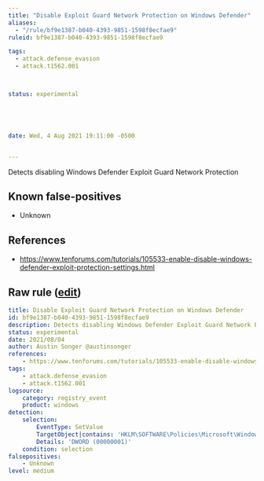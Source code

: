 ```yaml
---
title: "Disable Exploit Guard Network Protection on Windows Defender"
aliases:
  - "/rule/bf9e1387-b040-4393-9851-1598f8ecfae9"
ruleid: bf9e1387-b040-4393-9851-1598f8ecfae9

tags:
  - attack.defense_evasion
  - attack.t1562.001



status: experimental





date: Wed, 4 Aug 2021 19:11:00 -0500


---
```


Detects disabling Windows Defender Exploit Guard Network Protection

<!--more-->


## Known false-positives

* Unknown



## References

* https://www.tenforums.com/tutorials/105533-enable-disable-windows-defender-exploit-protection-settings.html


## Raw rule ([edit](https://github.com/SigmaHQ/sigma/edit/master/rules/windows/registry_event/registry_event_disabled_exploit_guard_net_protection_on_ms_defender.yml))
```yaml
title: Disable Exploit Guard Network Protection on Windows Defender
id: bf9e1387-b040-4393-9851-1598f8ecfae9
description: Detects disabling Windows Defender Exploit Guard Network Protection
status: experimental
date: 2021/08/04
author: Austin Songer @austinsonger
references:
    - https://www.tenforums.com/tutorials/105533-enable-disable-windows-defender-exploit-protection-settings.html
tags:
    - attack.defense_evasion
    - attack.t1562.001
logsource:
    category: registry_event
    product: windows
detection:
    selection:
        EventType: SetValue
        TargetObject|contains: 'HKLM\SOFTWARE\Policies\Microsoft\Windows Defender Security Center\App and Browser protection\DisallowExploitProtectionOverride'
        Details: 'DWORD (00000001)'
    condition: selection
falsepositives:
    - Unknown
level: medium

```
